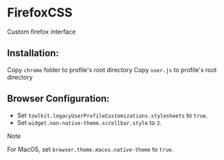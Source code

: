 # FirefoxCSS
Custom firefox interface

## Installation:
Copy `chrome` folder to profile's root directory
Copy `user.js` to profile's root directory

## Browser Configuration:
- Set `toolkit.legacyUserProfileCustomizations.stylesheets` to `true`.
- Set `widget.non-native-theme.scrollbar.style` to `2`.

> [!NOTE]
> For MacOS, set `browser.theme.macos.native-theme` to `true`.